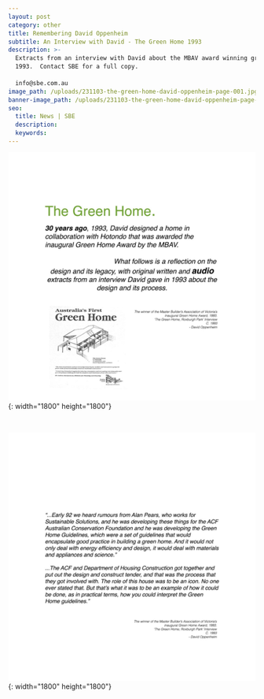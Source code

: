 ```yaml
---
layout: post
category: other
title: Remembering David Oppenheim
subtitle: An Interview with David - The Green Home 1993
description: >-
  Extracts from an interview with David about the MBAV award winning green home,
  1993.  Contact SBE for a full copy.

  info@sbe.com.au 
image_path: /uploads/231103-the-green-home-david-oppenheim-page-001.jpg
banner-image_path: /uploads/231103-the-green-home-david-oppenheim-page-002.jpg
seo:
  title: News | SBE
  description:
  keywords:
---
```

![](/uploads/231103-the-green-home-david-oppenheim-page-003.jpg){: width="1800" height="1800"}

​​​

![](/uploads/231103-the-green-home-david-oppenheim-page-004.jpg){: width="1800" height="1800"}